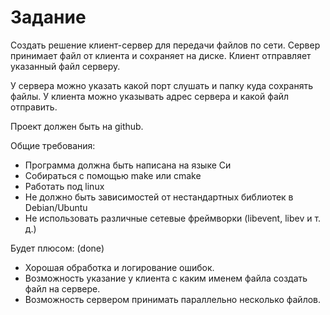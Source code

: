 # Задание

Создать решение клиент-сервер для передачи файлов по сети.
Сервер принимает файл от клиента и сохраняет на диске. Клиент отправляет указанный файл серверу.

У сервера можно указать какой порт слушать и папку куда сохранять файлы. У клиента можно указывать адрес сервера и какой файл отправить.

Проект должен быть на github.

Общие требования:
- Программа должна быть написана на языке Си
- Собираться с помощью make или cmake
- Работать под linux
- Не должно быть зависимостей от нестандартных библиотек в Debian/Ubuntu
- Не использовать различные сетевые фреймворки (libevent, libev и т. д.)

Будет плюсом: (done)
- Хорошая обработка и логирование ошибок.
- Возможность указание у клиента с каким именем файла создать файл на сервере.
- Возможность сервером принимать параллельно несколько файлов.

